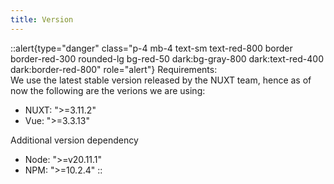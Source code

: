 ```yaml
---
title: Version
---
```



::alert{type="danger" class="p-4 mb-4 text-sm text-red-800 border border-red-300 rounded-lg bg-red-50 dark:bg-gray-800 dark:text-red-400 dark:border-red-800" role="alert"}
Requirements:  
We use the latest stable version released by the NUXT team, hence as of now the following are the verions we are using:

- NUXT: ">=3.11.2"
- Vue: ">=3.3.13"

Additional version dependency

- Node: ">=v20.11.1"
- NPM: ">=10.2.4"
::

